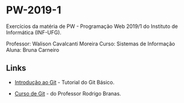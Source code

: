 # PW-2019-1

Exercícios da matéria de PW - Programação Web 2019/1 do Instituto de Informática (INF-UFG).

Professor: Walison Cavalcanti Moreira
Curso: Sistemas de Informação
Aluna: Bruna Carneiro

## Links

* [Introdução ao Git](https://www.hostinger.com.br/tutoriais/tutorial-do-git-basics-introducao/) - Tutorial do Git Básico.

* [Curso de Git](https://www.youtube.com/watch?v=C18qzn7j4SM) - do Professor Rodrigo Branas.